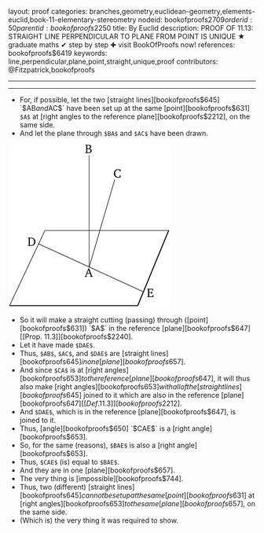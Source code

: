 layout: proof
categories: branches,geometry,euclidean-geometry,elements-euclid,book-11-elementary-stereometry
nodeid: bookofproofs$2709
orderid: 50
parentid: bookofproofs$2250
title: By Euclid
description: PROOF OF 11.13: STRAIGHT LINE PERPENDICULAR TO PLANE FROM POINT IS UNIQUE &#9733; graduate maths &#10004; step by step &#10010; visit BookOfProofs now!
references: bookofproofs$6419
keywords: line,perpendicular,plane,point,straight,unique,proof
contributors: @Fitzpatrick,bookofproofs

---


---



* For, if possible, let the two [straight lines][bookofproofs$645] `$AB$` and `$AC$` have been set up at the same [point][bookofproofs$631] `$A$` at [right angles to the reference plane][bookofproofs$2212], on the same side.
* And let the plane through `$BA$` and `$AC$` have been drawn.

![fig13e](https://github.com/bookofproofs/bookofproofs.github.io/blob/main/_sources/_assets/images/euclid/Book11/fig13e.png?raw=true)

* So it will make a straight cutting (passing) through ([point][bookofproofs$631]) `$A$` in the reference [plane][bookofproofs$647] [[Prop. 11.3]][bookofproofs$2240].
* Let it have made `$DAE$`.
* Thus, `$AB$`, `$AC$`, and `$DAE$` are [straight lines][bookofproofs$645] in one [plane][bookofproofs$657].
* And since `$CA$` is at [right angles][bookofproofs$653] to the reference [plane][bookofproofs$647], it will thus also make [right angles][bookofproofs$653] with all of the [straight lines][bookofproofs$645] joined to it which are also in the reference [plane][bookofproofs$647] [ [Def. 11.3] ][bookofproofs$2212].
* And `$DAE$`, which is in the reference [plane][bookofproofs$647], is joined to it.
* Thus, [angle][bookofproofs$650] `$CAE$` is a [right angle][bookofproofs$653].
* So, for the same (reasons), `$BAE$` is also a [right angle][bookofproofs$653].
* Thus, `$CAE$` (is) equal to `$BAE$`.
* And they are in one [plane][bookofproofs$657].
* The very thing is [impossible][bookofproofs$744].
* Thus, two (different) [straight lines][bookofproofs$645] cannot be set up at the same [point][bookofproofs$631] at [right angles][bookofproofs$653] to the same [plane][bookofproofs$657], on the same side.
* (Which is) the very thing it was required to show.
